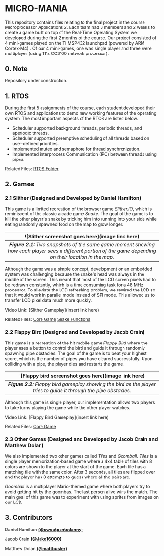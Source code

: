 # MICRO-MANIA

This repository contains files relating to the final project in the course Microprocessor Applications 2. Each team had 3 members and 2 weeks to create a game built on top of the Real-Time Operating System we developed during the first 2 months of the course. Our project consisted of 4 mini-games played on the TI MSP432 launchpad (powered by ARM Cortex-M4) . Of our 4 mini-games, one was single player and three were multiplayer (using TI's CC3100 network processor).

## 0. Note

Repository under construction.

## 1. RTOS

During the first 5 assignments of the course, each student developed their own RTOS and applications to demo new working features of the operating system. The most important aspects of the RTOS are listed below.

- Scheduler supported background threads, periodic threads, and aperiodic threads.
- Scheduler supported preemptive scheduling of all threads based on user-defined priorities.
- Implemented mutex and semaphore for thread synchronization.
- Implemented interprocess Communication (IPC) between threads using pipes.

Related Files:
[RTOS Folder](https://github.com/digitaldanny/micro-mania/tree/master/rtos)

## 2. Games

### 2.1 Slither (Designed and Developed by Daniel Hamilton)

This game is a limited recreation of the browser game _Slither.IO_, which is reminiscent of the classic arcade game _Snake_. The goal of the game is to kill the other player's snake by tricking him into running into your side while eating randomly spawned food on the map to grow longer. 

| ![Slither screenshot goes here](image link here) | 
|:--:| 
| ***Figure 2.1:** Two snapshots of the same game moment showing how each player sees a different portion of the game depending on their location in the map.* |

Although the game was a simple concept, development on an embedded system was challenging because the snake's head was always in the middle of the screen. This meant that most of the LCD screen pixels had to be redrawn constantly, which is a time consuming task for a 48 MHz processor. To alleviate the LCD refreshing problem, we rewired the LCD so that it would work in parallel mode instead of SPI mode. This allowed us to transfer LCD pixel data much more quickly.

Video Link:
[Slither Gameplay](insert link here)

Related Files:
[Core Game](https://github.com/digitaldanny/micro-mania/blob/master/src/game3.c)
[Snake Functions](https://github.com/digitaldanny/micro-mania/blob/master/src/game3_snake_functions.c)

### 2.2 Flappy Bird (Designed and Developed by Jacob Crain)

This game is a recreation of the hit mobile game _Flappy Bird_ where the player uses a button to control the bird and guide it through randomly spawning pipe obstacles. The goal of the game is to beat your highest score, which is the number of pipes you have cleared successfully. Upon colliding with a pipe, the player dies and restarts the game.

| ![Flappy bird screenshot goes here](image link here) | 
|:--:| 
| ***Figure 2.2:** Flappy bird gameplay showing the bird as the player tries to guide it through the pipe obstacles.* |

Although this game is single player, our implementation allows two players to take turns playing the game while the other player watches.

Video Link:
[Flappy Bird Gameplay](insert link here)

Related Files:
[Core Game](https://github.com/digitaldanny/micro-mania/blob/master/src/game1.c)

### 2.3 Other Games (Designed and Developed by Jacob Crain and Matthew Dolan)

We also implemented two other games called _Tiles_ and _Goomball_. _Tiles_ is a single player memorization-based game where a 4x4 table of tiles with 8 colors are shown to the player at the start of the game.  Each tile has a matching tile with the same color. After 3 seconds, all tiles are flipped over and the player has 3 attempts to guess where all the pairs are.

_Goomball_ is a multiplayer Mario-themed game where both players try to avoid getting hit by the goombas. The last person alive wins the match. The main goal of this game was to experiment with using sprites from images on our LCD.

## 3. Contributors

Daniel Hamilton [**(@sweatpantsdanny)**](https://github.com/sweatpantsdanny)

Jacob Crain [**(@Jake16000)**](https://github.com/Jake16000)

Matthew Dolan [**(@mattbuster)**](https://github.com/mattbuster)
